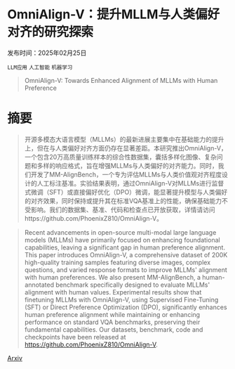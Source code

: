 # OmniAlign-V：提升MLLM与人类偏好对齐的研究探索

发布时间：2025年02月25日

`LLM应用` `人工智能` `机器学习`

> OmniAlign-V: Towards Enhanced Alignment of MLLMs with Human Preference

# 摘要

> 开源多模态大语言模型（MLLMs）的最新进展主要集中在基础能力的提升上，但在与人类偏好对齐方面仍存在显著差距。本研究推出OmniAlign-V，一个包含20万高质量训练样本的综合性数据集，囊括多样化图像、复杂问题和多样的响应格式，旨在增强MLLMs与人类偏好的对齐能力。同时，我们开发了MM-AlignBench，一个专为评估MLLMs与人类价值观对齐程度设计的人工标注基准。实验结果表明，通过OmniAlign-V对MLLMs进行监督式微调（SFT）或直接偏好优化（DPO）微调，能显著提升模型与人类偏好的对齐效果，同时保持或提升其在标准VQA基准上的性能，确保基础能力不受影响。我们的数据集、基准、代码和检查点已开放获取，详情请访问https://github.com/PhoenixZ810/OmniAlign-V。

> Recent advancements in open-source multi-modal large language models (MLLMs) have primarily focused on enhancing foundational capabilities, leaving a significant gap in human preference alignment. This paper introduces OmniAlign-V, a comprehensive dataset of 200K high-quality training samples featuring diverse images, complex questions, and varied response formats to improve MLLMs' alignment with human preferences. We also present MM-AlignBench, a human-annotated benchmark specifically designed to evaluate MLLMs' alignment with human values. Experimental results show that finetuning MLLMs with OmniAlign-V, using Supervised Fine-Tuning (SFT) or Direct Preference Optimization (DPO), significantly enhances human preference alignment while maintaining or enhancing performance on standard VQA benchmarks, preserving their fundamental capabilities. Our datasets, benchmark, code and checkpoints have been released at https://github.com/PhoenixZ810/OmniAlign-V.

[Arxiv](https://arxiv.org/abs/2502.18411)